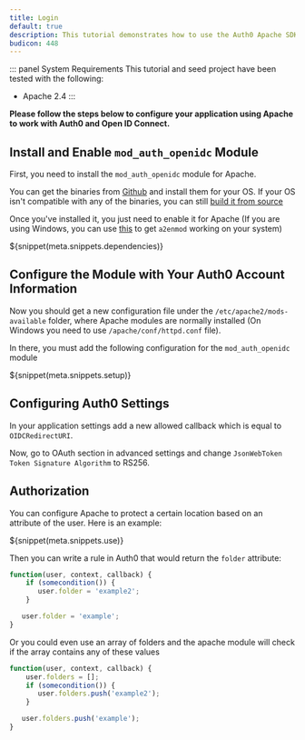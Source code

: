 ```yaml
---
title: Login
default: true
description: This tutorial demonstrates how to use the Auth0 Apache SDK to add authentication and authorization to your web app.
budicon: 448
---
```


::: panel System Requirements
This tutorial and seed project have been tested with the following:
* Apache 2.4
:::

**Please follow the steps below to configure your application using Apache to work with Auth0 and Open ID Connect.**

## Install and Enable `mod_auth_openidc` Module

First, you need to install the `mod_auth_openidc` module for Apache.

You can get the binaries from [Github](https://github.com/zmartzone/mod_auth_openidc/releases) and install them for your OS. If your OS isn't compatible with any of the binaries, you can still [build it from source](https://github.com/zmartzone/mod_auth_openidc/blob/master/INSTALL)

Once you've installed it, you just need to enable it for Apache (If you are using Windows, you can use [this](https://github.com/enderandpeter/win-a2enmod#installation) to get `a2enmod` working on your system)

${snippet(meta.snippets.dependencies)}

## Configure the Module with Your Auth0 Account Information

Now you should get a new configuration file under the `/etc/apache2/mods-available` folder, where Apache modules are normally installed (On Windows you need to use `/apache/conf/httpd.conf` file).

In there, you must add the following configuration for the `mod_auth_openidc` module

${snippet(meta.snippets.setup)}

## Configuring Auth0 Settings

In your application settings add a new allowed callback which is equal to `OIDCRedirectURI`.

Now, go to OAuth section in advanced settings and change `JsonWebToken Token Signature Algorithm` to RS256.


## Authorization

You can configure Apache to protect a certain location based on an attribute of the user. Here is an example:

${snippet(meta.snippets.use)}

Then you can write a rule in Auth0 that would return the `folder` attribute:

```js
function(user, context, callback) {
    if (somecondition()) {
       user.folder = 'example2';
    }

   user.folder = 'example';
}
```

Or you could even use an array of folders and the apache module will check if the array contains any of these values

```js
function(user, context, callback) {
    user.folders = [];
    if (somecondition()) {
       user.folders.push('example2');
    }

   user.folders.push('example');
}
```
